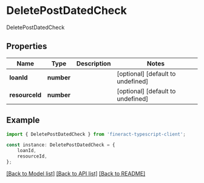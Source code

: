 # DeletePostDatedCheck

DeletePostDatedCheck

## Properties

Name | Type | Description | Notes
------------ | ------------- | ------------- | -------------
**loanId** | **number** |  | [optional] [default to undefined]
**resourceId** | **number** |  | [optional] [default to undefined]

## Example

```typescript
import { DeletePostDatedCheck } from 'fineract-typescript-client';

const instance: DeletePostDatedCheck = {
    loanId,
    resourceId,
};
```

[[Back to Model list]](../README.md#documentation-for-models) [[Back to API list]](../README.md#documentation-for-api-endpoints) [[Back to README]](../README.md)
